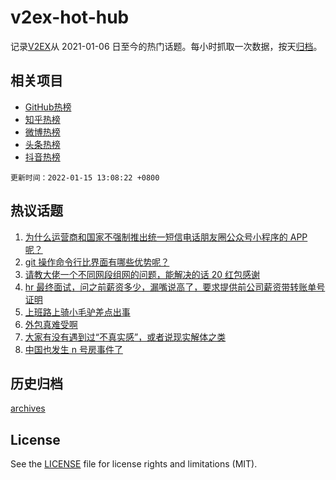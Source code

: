 # v2ex-hot-hub

 记录[V2EX](https://www.v2ex.com/)从 2021-01-06 日至今的热门话题。每小时抓取一次数据，按天[归档](archives)。
 
 ## 相关项目

- [GitHub热榜](https://github.com/lonnyzhang423/github-hot-hub)
- [知乎热榜](https://github.com/lonnyzhang423/zhihu-hot-hub)
- [微博热榜](https://github.com/lonnyzhang423/weibo-hot-hub)
- [头条热榜](https://github.com/lonnyzhang423/toutiao-hot-hub)
- [抖音热榜](https://github.com/lonnyzhang423/douyin-hot-hub)


 `更新时间：2022-01-15 13:08:22 +0800`

## 热议话题

1. [为什么运营商和国家不强制推出统一短信电话朋友圈公众号小程序的 APP 呢？](https://www.v2ex.com/t/828252)
1. [git 操作命令行比界面有哪些优势呢？](https://www.v2ex.com/t/828253)
1. [请教大佬一个不同网段组网的问题，能解决的话 20 红包感谢](https://www.v2ex.com/t/828251)
1. [hr 最终面试，问之前薪资多少，漏嘴说高了，要求提供前公司薪资带转账单号证明](https://www.v2ex.com/t/828271)
1. [上班路上骑小毛驴差点出事](https://www.v2ex.com/t/828376)
1. [外包真难受啊](https://www.v2ex.com/t/828275)
1. [大家有没有遇到过“不真实感”，或者说现实解体之类](https://www.v2ex.com/t/828356)
1. [中国也发生 n 号房事件了](https://www.v2ex.com/t/828400)

## 历史归档

[archives](archives)

## License

See the [LICENSE](LICENSE) file for license rights and limitations (MIT).
